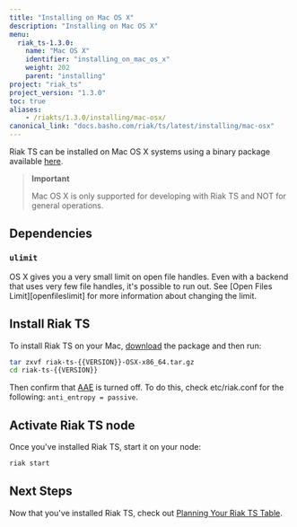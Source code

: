 ```yaml
---
title: "Installing on Mac OS X"
description: "Installing on Mac OS X"
menu:
  riak_ts-1.3.0:
    name: "Mac OS X"
    identifier: "installing_on_mac_os_x"
    weight: 202
    parent: "installing"
project: "riak_ts"
project_version: "1.3.0"
toc: true
aliases:
    - /riakts/1.3.0/installing/mac-osx/
canonical_link: "docs.basho.com/riak/ts/latest/installing/mac-osx"
---
```



[concept aae]: /riak/kv/2.1.4/learn/concepts/active-anti-entropy
[download]: /riak/ts/1.3.0/downloads
[perf open files]: /riak/kv/2.1.4/using/performance/open-files-limit
[planning]: /riak/ts/1.3.0/using/planning

Riak TS can be installed on Mac OS X systems using a binary
package available [here][download].

>**Important**
>
>Mac OS X is only supported for developing with Riak TS and NOT for general operations.


## Dependencies

### `ulimit`

OS X gives you a very small limit on open file handles. Even with a
backend that uses very few file handles, it's possible to run out. See
[Open Files Limit][openfileslimit] for more information about changing the limit.


## Install Riak TS

To install Riak TS on your Mac, [download] the package and then run:

```bash
tar zxvf riak-ts-{{VERSION}}-OSX-x86_64.tar.gz
cd riak-ts-{{VERSION}}
```

Then confirm that [AAE][concept aae] is turned off. To do this, check etc/riak.conf for the following: `anti_entropy = passive`.


## Activate Riak TS node

Once you've installed Riak TS, start it on your node:

```bash
riak start
```


## Next Steps

Now that you've installed Riak TS, check out [Planning Your Riak TS Table][planning].